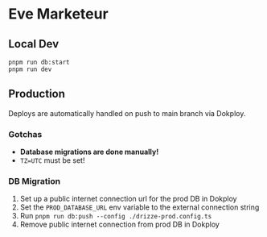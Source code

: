 # Eve Marketeur

## Local Dev

```
pnpm run db:start
pnpm run dev
```

## Production

Deploys are automatically handled on push to main branch via Dokploy.

### Gotchas

- **Database migrations are done manually!**
- `TZ=UTC` must be set!

### DB Migration

1. Set up a public internet connection url for the prod DB in Dokploy
2. Set the `PROD_DATABASE_URL` env variable to the external connection string
3. Run `pnpm run db:push --config ./drizze-prod.config.ts`
4. Remove public internet connection from prod DB in Dokploy
